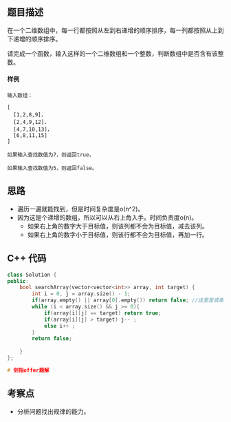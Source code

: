 ## 题目描述

在一个二维数组中，每一行都按照从左到右递增的顺序排序，每一列都按照从上到下递增的顺序排序。

请完成一个函数，输入这样的一个二维数组和一个整数，判断数组中是否含有该整数。

#### 样例

```
输入数组：

[
  [1,2,8,9]，
  [2,4,9,12]，
  [4,7,10,13]，
  [6,8,11,15]
]

如果输入查找数值为7，则返回true，

如果输入查找数值为5，则返回false。
```

## 思路

- 遍历一遍就能找到，但是时间复杂度是o(n^2)。
- 因为这是个递增的数组，所以可以从右上角入手。时间负责度o(n)。
  - 如果右上角的数字大于目标值，则该列都不会为目标值，减去该列。
  - 如果右上角的数字小于目标值，则该行都不会为目标值，再加一行。

## C++ 代码

```c++
class Solution {
public:
    bool searchArray(vector<vector<int>> array, int target) {
        int i = 0, j = array.size() - 1;
        if(array.empty() || array[0].empty()) return false; //这里是或条件，满足其中之一就返回
        while (i < array.size() && j >= 0){
            if(array[i][j] == target) return true;
            if(array[i][j] > target) j-- ;
            else i++ ;
        }
        return false;
        
    }
};
```


```c++
# 剑指offer题解

```

## 考察点

- 分析问题找出规律的能力。